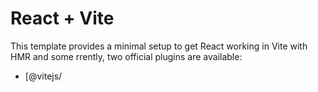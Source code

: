 # React + Vite

This template provides a minimal setup to get React working in Vite with HMR and some rrently, two official plugins are available:
- [@vitejs/
